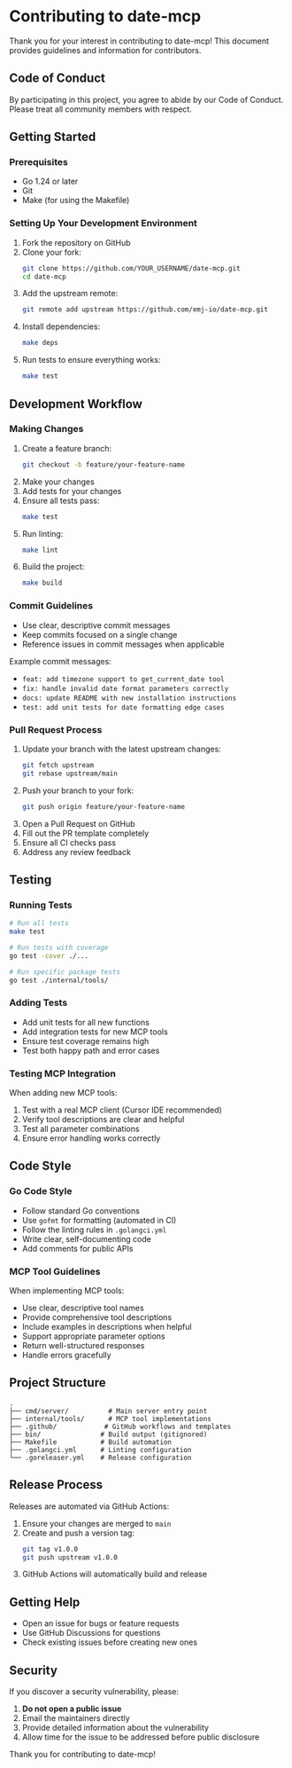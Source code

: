 # Contributing to date-mcp

Thank you for your interest in contributing to date-mcp! This document provides guidelines and information for contributors.

## Code of Conduct

By participating in this project, you agree to abide by our Code of Conduct. Please treat all community members with respect.

## Getting Started

### Prerequisites

- Go 1.24 or later
- Git
- Make (for using the Makefile)

### Setting Up Your Development Environment

1. Fork the repository on GitHub
2. Clone your fork:
   ```bash
   git clone https://github.com/YOUR_USERNAME/date-mcp.git
   cd date-mcp
   ```
3. Add the upstream remote:
   ```bash
   git remote add upstream https://github.com/emj-io/date-mcp.git
   ```
4. Install dependencies:
   ```bash
   make deps
   ```
5. Run tests to ensure everything works:
   ```bash
   make test
   ```

## Development Workflow

### Making Changes

1. Create a feature branch:
   ```bash
   git checkout -b feature/your-feature-name
   ```
2. Make your changes
3. Add tests for your changes
4. Ensure all tests pass:
   ```bash
   make test
   ```
5. Run linting:
   ```bash
   make lint
   ```
6. Build the project:
   ```bash
   make build
   ```

### Commit Guidelines

- Use clear, descriptive commit messages
- Keep commits focused on a single change
- Reference issues in commit messages when applicable

Example commit messages:
- `feat: add timezone support to get_current_date tool`
- `fix: handle invalid date format parameters correctly`
- `docs: update README with new installation instructions`
- `test: add unit tests for date formatting edge cases`

### Pull Request Process

1. Update your branch with the latest upstream changes:
   ```bash
   git fetch upstream
   git rebase upstream/main
   ```
2. Push your branch to your fork:
   ```bash
   git push origin feature/your-feature-name
   ```
3. Open a Pull Request on GitHub
4. Fill out the PR template completely
5. Ensure all CI checks pass
6. Address any review feedback

## Testing

### Running Tests

```bash
# Run all tests
make test

# Run tests with coverage
go test -cover ./...

# Run specific package tests
go test ./internal/tools/
```

### Adding Tests

- Add unit tests for all new functions
- Add integration tests for new MCP tools
- Ensure test coverage remains high
- Test both happy path and error cases

### Testing MCP Integration

When adding new MCP tools:

1. Test with a real MCP client (Cursor IDE recommended)
2. Verify tool descriptions are clear and helpful
3. Test all parameter combinations
4. Ensure error handling works correctly

## Code Style

### Go Code Style

- Follow standard Go conventions
- Use `gofmt` for formatting (automated in CI)
- Follow the linting rules in `.golangci.yml`
- Write clear, self-documenting code
- Add comments for public APIs

### MCP Tool Guidelines

When implementing MCP tools:

- Use clear, descriptive tool names
- Provide comprehensive tool descriptions
- Include examples in descriptions when helpful
- Support appropriate parameter options
- Return well-structured responses
- Handle errors gracefully

## Project Structure

```
.
├── cmd/server/          # Main server entry point
├── internal/tools/      # MCP tool implementations
├── .github/            # GitHub workflows and templates
├── bin/               # Build output (gitignored)
├── Makefile           # Build automation
├── .golangci.yml      # Linting configuration
└── .goreleaser.yml    # Release configuration
```

## Release Process

Releases are automated via GitHub Actions:

1. Ensure your changes are merged to `main`
2. Create and push a version tag:
   ```bash
   git tag v1.0.0
   git push upstream v1.0.0
   ```
3. GitHub Actions will automatically build and release

## Getting Help

- Open an issue for bugs or feature requests
- Use GitHub Discussions for questions
- Check existing issues before creating new ones

## Security

If you discover a security vulnerability, please:

1. **Do not open a public issue**
2. Email the maintainers directly
3. Provide detailed information about the vulnerability
4. Allow time for the issue to be addressed before public disclosure

Thank you for contributing to date-mcp!